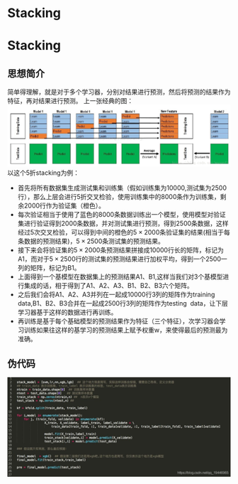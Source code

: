 # Stacking



# Stacking

## 思想简介
简单得理解，就是对于多个学习器，分别对结果进行预测，然后将预测的结果作为特征，再对结果进行预测。
上一张经典的图：
![](image/Pasted%20image%2020221018191932.png)
以这个5折stacking为例：

- 首先将所有数据集生成测试集和训练集（假如训练集为10000,测试集为2500行），那么上层会进行5折交叉检验，使用训练集中的8000条作为训练集，剩余2000行作为验证集（橙色）。
- 每次验证相当于使用了蓝色的8000条数据训练出一个模型，使用模型对验证集进行验证得到2000条数据，并对测试集进行预测，得到2500条数据，这样经过5次交叉检验，可以得到中间的橙色的$5\times 2000$条验证集的结果(相当于每条数据的预测结果)，$5\times 2500$条测试集的预测结果。
- 接下来会将验证集的$5\times 2000$条预测结果拼接成10000行长的矩阵，标记为A1，而对于$5\times 2500$行的测试集的预测结果进行加权平均，得到一个2500一列的矩阵，标记为B1。
- 上面得到一个基模型在数据集上的预测结果A1、B1,这样当我们对3个基模型进行集成的话，相于得到了A1、A2、A3、B1、B2、B3六个矩阵。
- 之后我们会将A1、A2、A3并列在一起成10000行3列的矩阵作为training data,B1、B2、B3合并在一起成2500行3列的矩阵作为testing  data，让下层学习器基于这样的数据进行再训练。
- 再训练是基于每个基础模型的预测结果作为特征（三个特征），次学习器会学习训练如果往这样的基学习的预测结果上赋予权重w，来使得最后的预测最为准确。


## 伪代码

![](image/Pasted%20image%2020220826211308.png)

